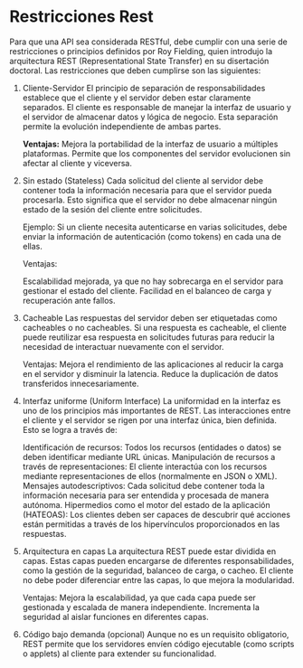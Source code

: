 #  Restricciones Rest 
Para que una API sea considerada RESTful, debe cumplir con una serie de restricciones o principios definidos por Roy Fielding, quien introdujo la arquitectura REST (Representational State Transfer) en su disertación doctoral. Las restricciones que deben cumplirse son las siguientes:

 1. Cliente-Servidor 
El principio de separación de responsabilidades establece que el cliente y el servidor deben estar claramente separados. El cliente es responsable de manejar la interfaz de usuario y el servidor de almacenar datos y lógica de negocio. Esta separación permite la evolución independiente de ambas partes.

    **Ventajas:**
Mejora la portabilidad de la interfaz de usuario a múltiples plataformas.
Permite que los componentes del servidor evolucionen sin afectar al cliente y viceversa.

2. Sin estado (Stateless)
Cada solicitud del cliente al servidor debe contener toda la información necesaria para que el servidor pueda procesarla. Esto significa que el servidor no debe almacenar ningún estado de la sesión del cliente entre solicitudes.

    Ejemplo: Si un cliente necesita autenticarse en varias solicitudes, debe enviar la información de autenticación (como tokens) en cada una de ellas.

    Ventajas:

    Escalabilidad mejorada, ya que no hay sobrecarga en el servidor para gestionar el estado del cliente.
    Facilidad en el balanceo de carga y recuperación ante fallos.
3. Cacheable
Las respuestas del servidor deben ser etiquetadas como cacheables o no cacheables. Si una respuesta es cacheable, el cliente puede reutilizar esa respuesta en solicitudes futuras para reducir la necesidad de interactuar nuevamente con el servidor.

    Ventajas:
    Mejora el rendimiento de las aplicaciones al reducir la carga en el servidor y disminuir la latencia.
Reduce la duplicación de datos transferidos innecesariamente.
4. Interfaz uniforme (Uniform Interface)
La uniformidad en la interfaz es uno de los principios más importantes de REST. Las interacciones entre el cliente y el servidor se rigen por una interfaz única, bien definida. Esto se logra a través de:

    Identificación de recursos: Todos los recursos (entidades o datos) se deben identificar mediante URL únicas.
Manipulación de recursos a través de representaciones: El cliente interactúa con los recursos mediante representaciones de ellos (normalmente en JSON o XML).
Mensajes autodescriptivos: Cada solicitud debe contener toda la información necesaria para ser entendida y procesada de manera autónoma.
Hipermedios como el motor del estado de la aplicación (HATEOAS): Los clientes deben ser capaces de descubrir qué acciones están permitidas a través de los hipervínculos proporcionados en las respuestas.
5. Arquitectura en capas
La arquitectura REST puede estar dividida en capas. Estas capas pueden encargarse de diferentes responsabilidades, como la gestión de la seguridad, balanceo de carga, o cacheo. El cliente no debe poder diferenciar entre las capas, lo que mejora la modularidad.

    Ventajas:
Mejora la escalabilidad, ya que cada capa puede ser gestionada y escalada de manera independiente.
Incrementa la seguridad al aislar funciones en diferentes capas.
6. Código bajo demanda (opcional)
Aunque no es un requisito obligatorio, REST permite que los servidores envíen código ejecutable (como scripts o applets) al cliente para extender su funcionalidad.